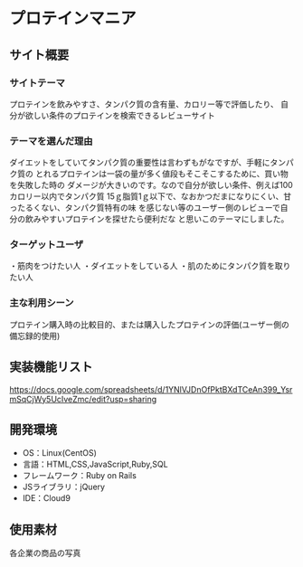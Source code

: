 # プロテインマニア

## サイト概要
### サイトテーマ
プロテインを飲みやすさ、タンパク質の含有量、カロリー等で評価したり、
自分が欲しい条件のプロテインを検索できるレビューサイト
### テーマを選んだ理由
ダイエットをしていてタンパク質の重要性は言わずもがなですが、手軽にタンパク質の
とれるプロテインは一袋の量が多く値段もそこそこするために、買い物を失敗した時の
ダメージが大きいのです。なので自分が欲しい条件、例えば100カロリー以内でタンパク質
15ｇ脂質1ｇ以下で、なおかつだまになりにくい、甘ったるくない、タンパク質特有の味
を感じない等のユーザー側のレビューで自分の飲みやすいプロテインを探せたら便利だな
と思いこのテーマにしました。
### ターゲットユーザ
・筋肉をつけたい人
・ダイエットをしている人
・肌のためにタンパク質を取りたい人
### 主な利用シーン
プロテイン購入時の比較目的、または購入したプロテインの評価(ユーザー側の備忘録的使用)

## 実装機能リスト
<https://docs.google.com/spreadsheets/d/1YNlVJDnOfPktBXdTCeAn399_YsrmSqCjWy5UcIveZmc/edit?usp=sharing>

## 開発環境
- OS：Linux(CentOS)
- 言語：HTML,CSS,JavaScript,Ruby,SQL
- フレームワーク：Ruby on Rails
- JSライブラリ：jQuery
- IDE：Cloud9

## 使用素材
各企業の商品の写真